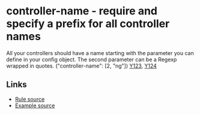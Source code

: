<!-- WARNING: Generated documentation. Edit docs and examples in the rule and examples file ('rules/controller-name.js', 'examples/controller-name.js'). -->

# controller-name - require and specify a prefix for all controller names

All your controllers should have a name starting with the parameter you can define in your config object.
The second parameter can be a Regexp wrapped in quotes.
("controller-name":  [2, "ng"])  [Y123](https://github.com/johnpapa/angular-styleguide#style-y123), [Y124](https://github.com/johnpapa/angular-styleguide#style-y124)

## Links

* [Rule source](../rules/controller-name.js)
* [Example source](../examples/controller-name.js)
